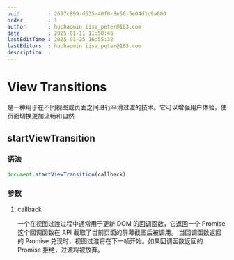 ```yaml
---
uuid         : 2697c899-d635-40f0-8e50-5e04d1c9a800
order        : 1
author       : huchaomin iisa_peter@163.com
date         : 2025-01-11 11:50:46
lastEditTime : 2025-01-25 16:55:32
lastEditors  : huchaomin iisa_peter@163.com
description  :
---
```

# View Transitions

是一种用于在不同视图或页面之间进行平滑过渡的技术。它可以增强用户体验，使页面切换更加流畅和自然

## startViewTransition

### 语法

```ts
document.startViewTransition(callback)
```

### 参数

1. callback

    一个在视图过渡过程中通常用于更新 DOM 的回调函数，它返回一个 Promise
    这个回调函数在 API 截取了当前页面的屏幕截图后被调用。
    当回调函数返回的 Promise 兑现时，视图过渡将在下一帧开始。如果回调函数返回的 Promise 拒绝，过渡将被放弃。

<Demo src="./Demo.vue"></Demo>
<Demo src="./Demo.vue"></Demo>
